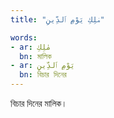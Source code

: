 ```yaml
---
title: "مٰلِكِ يَوْمِ ٱلدِّينِ"

words:
- ar: مٰلِكِ
  bn: মালিক
- ar: يَوْمِ ٱلدِّينِ
  bn: বিচার দিনের
---
```


বিচার দিনের মালিক।
